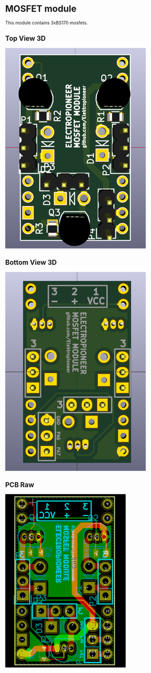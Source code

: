 # MOSFET module

This module contains 3xBS170 mosfets.

## Top View 3D
![Top View 3D](https://raw.githubusercontent.com/Elektropioneer/EP_Module/master/Module_Versions/MOSFET/Pics/3d_top.png)

## Bottom View 3D
![Bottom View 3D](https://raw.githubusercontent.com/Elektropioneer/EP_Module/master/Module_Versions/MOSFET/Pics/3d_bottom.png)

## PCB Raw
![Raw PCB](https://raw.githubusercontent.com/Elektropioneer/EP_Module/master/Module_Versions/MOSFET/Pics/PCB.png)


